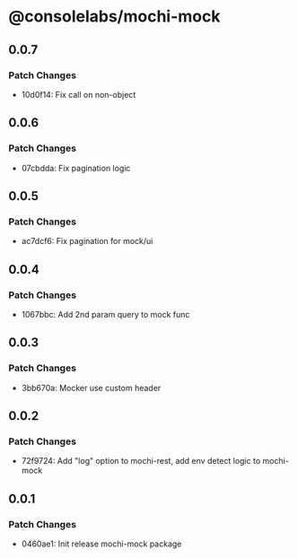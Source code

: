 # @consolelabs/mochi-mock

## 0.0.7

### Patch Changes

- 10d0f14: Fix call on non-object

## 0.0.6

### Patch Changes

- 07cbdda: Fix pagination logic

## 0.0.5

### Patch Changes

- ac7dcf6: Fix pagination for mock/ui

## 0.0.4

### Patch Changes

- 1067bbc: Add 2nd param query to mock func

## 0.0.3

### Patch Changes

- 3bb670a: Mocker use custom header

## 0.0.2

### Patch Changes

- 72f9724: Add "log" option to mochi-rest, add env detect logic to mochi-mock

## 0.0.1

### Patch Changes

- 0460ae1: Init release mochi-mock package
